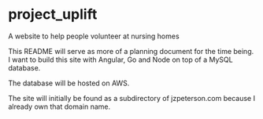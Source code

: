 # project_uplift
A website to help people volunteer at nursing homes

This README will serve as more of a planning document for the time being. I want to build this site with Angular, Go and Node
on top of a MySQL database. 

The database will be hosted on AWS.

The site will initially be found as a subdirectory of jzpeterson.com because I already own that domain name.
